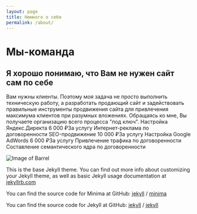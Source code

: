 ```yaml
---
layout: page
title: Немного о себе
permalink: /about/
---
```


# Мы-команда 
## Я хорошо понимаю, что Вам не нужен сайт сам по себе 

Вам нужны клиенты. Поэтому моя задача не просто выполнить техническую работу, а разработать продающий сайт и задействовать правильные инструменты продвижения сайта для привлечения максимума клиентов при разумных вложениях. Обращаясь ко мне, Вы получаете организацию всего процесса "под ключ".
Настройка Яндекс.Директа
6 000 ₽За услугу
Интернет-реклама
по договоренности
SEO-продвижение
10 000 ₽За услугу
Настройка Google AdWords
6 000 ₽За услугу
Привлечение трафика
по договоренности
Составление семантического ядра
по договоренности

![Image of Barrel](iamges/443_03_frei.jpg)

This is the base Jekyll theme. You can find out more info about customizing your Jekyll theme, as well as basic Jekyll usage documentation at [jekyllrb.com](https://jekyllrb.com/)

You can find the source code for Minima at GitHub:
[jekyll][jekyll-organization] /
[minima](https://github.com/jekyll/minima)

You can find the source code for Jekyll at GitHub:
[jekyll][jekyll-organization] /
[jekyll](https://github.com/jekyll/jekyll)


[jekyll-organization]: https://github.com/jekyll

